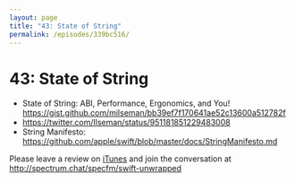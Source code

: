 ```yaml
---
layout: page
title: "43: State of String"
permalink: /episodes/339bc516/
---
```


# 43: State of String

* State of String: ABI, Performance, Ergonomics, and You! https://gist.github.com/milseman/bb39ef7f170641ae52c13600a512782f
* https://twitter.com/Ilseman/status/951181851229483008
* String Manifesto: https://github.com/apple/swift/blob/master/docs/StringManifesto.md

Please leave a review on [iTunes](https://itunes.apple.com/us/podcast/swift-unwrapped/id1209817203?mt=2) and join the conversation at http://spectrum.chat/specfm/swift-unwrapped
